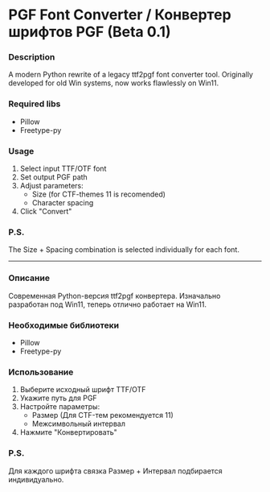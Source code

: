 # PGF Font Converter / Конвертер шрифтов PGF (Beta 0.1)

### Description  
A modern Python rewrite of a legacy ttf2pgf font converter tool. Originally developed for old Win systems, now works flawlessly on Win11.

### Required libs  
- Pillow
- Freetype-py

### Usage  
1. Select input TTF/OTF font  
2. Set output PGF path  
3. Adjust parameters:  
   - Size (for CTF-themes 11 is recomended)  
   - Character spacing  
4. Click "Convert"  

### P.S.
The Size + Spacing combination is selected individually for each font.

---

### Описание  
Современная Python-версия ttf2pgf конвертера. Изначально разработан под Win11, теперь отлично работает на Win11.

### Необходимые библиотеки
- Pillow
- Freetype-py

### Использование  
1. Выберите исходный шрифт TTF/OTF  
2. Укажите путь для PGF  
3. Настройте параметры:  
   - Размер (Для CTF-тем рекомендуется 11)  
   - Межсимвольный интервал  
4. Нажмите "Конвертировать"

### P.S.
Для каждого шрифта связка Размер + Интервал подбирается индивидуально.
